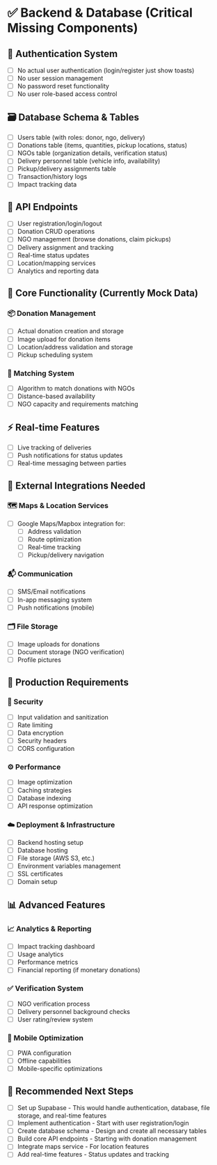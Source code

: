 # ✅ Backend & Database (Critical Missing Components)

## 🔐 Authentication System
- [ ] No actual user authentication (login/register just show toasts)
- [ ] No user session management
- [ ] No password reset functionality
- [ ] No user role-based access control

## 🗃️ Database Schema & Tables
- [ ] Users table (with roles: donor, ngo, delivery)
- [ ] Donations table (items, quantities, pickup locations, status)
- [ ] NGOs table (organization details, verification status)
- [ ] Delivery personnel table (vehicle info, availability)
- [ ] Pickup/delivery assignments table
- [ ] Transaction/history logs
- [ ] Impact tracking data

## 📡 API Endpoints
- [ ] User registration/login/logout
- [ ] Donation CRUD operations
- [ ] NGO management (browse donations, claim pickups)
- [ ] Delivery assignment and tracking
- [ ] Real-time status updates
- [ ] Location/mapping services
- [ ] Analytics and reporting data

## 🎯 Core Functionality (Currently Mock Data)

### 📦 Donation Management
- [ ] Actual donation creation and storage
- [ ] Image upload for donation items
- [ ] Location/address validation and storage
- [ ] Pickup scheduling system

### 🔄 Matching System
- [ ] Algorithm to match donations with NGOs
- [ ] Distance-based availability
- [ ] NGO capacity and requirements matching

## ⚡ Real-time Features
- [ ] Live tracking of deliveries
- [ ] Push notifications for status updates
- [ ] Real-time messaging between parties

## 🔌 External Integrations Needed

### 🗺️ Maps & Location Services
- [ ] Google Maps/Mapbox integration for:
  - [ ] Address validation
  - [ ] Route optimization
  - [ ] Real-time tracking
  - [ ] Pickup/delivery navigation

### 📬 Communication
- [ ] SMS/Email notifications
- [ ] In-app messaging system
- [ ] Push notifications (mobile)

### 🗂️ File Storage
- [ ] Image uploads for donations
- [ ] Document storage (NGO verification)
- [ ] Profile pictures

## 🚀 Production Requirements

### 🔐 Security
- [ ] Input validation and sanitization
- [ ] Rate limiting
- [ ] Data encryption
- [ ] Security headers
- [ ] CORS configuration

### ⚙️ Performance
- [ ] Image optimization
- [ ] Caching strategies
- [ ] Database indexing
- [ ] API response optimization

### ☁️ Deployment & Infrastructure
- [ ] Backend hosting setup
- [ ] Database hosting
- [ ] File storage (AWS S3, etc.)
- [ ] Environment variables management
- [ ] SSL certificates
- [ ] Domain setup

## 📊 Advanced Features

### 📈 Analytics & Reporting
- [ ] Impact tracking dashboard
- [ ] Usage analytics
- [ ] Performance metrics
- [ ] Financial reporting (if monetary donations)

### ✅ Verification System
- [ ] NGO verification process
- [ ] Delivery personnel background checks
- [ ] User rating/review system

### 📱 Mobile Optimization
- [ ] PWA configuration
- [ ] Offline capabilities
- [ ] Mobile-specific optimizations

## 🧭 Recommended Next Steps
- [ ] Set up Supabase - This would handle authentication, database, file storage, and real-time features
- [ ] Implement authentication - Start with user registration/login
- [ ] Create database schema - Design and create all necessary tables
- [ ] Build core API endpoints - Starting with donation management
- [ ] Integrate maps service - For location features
- [ ] Add real-time features - Status updates and tracking
